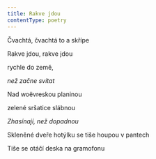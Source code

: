 ```yaml
---
title: Rakve jdou
contentType: poetry
---
```


<section>

Čvachtá, čvachtá to a skřípe

Rakve jdou, rakve jdou

rychle do země,

_než začne svítat_

</section>

<section>

Nad woëvreskou planinou

zelené sršatice slábnou

_Zhasínají, než dopadnou_

</section>

<section>

Skleněné dveře hotýlku se tiše houpou v pantech

Tiše se otáčí deska na gramofonu

</section>
